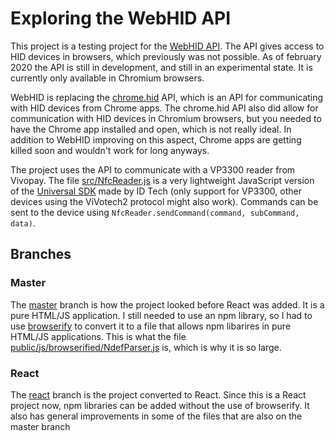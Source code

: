 # Exploring the WebHID API

This project is a testing project for the [WebHID API](https://wicg.github.io/webhid/index.html).
The API gives access to HID devices in browsers, which previously was not possible. As of february 2020 the API is still in development, and still in an experimental state. It is currently only available in Chromium browsers.

WebHID is replacing the [chrome.hid](https://developer.chrome.com/apps/hid) API, which is an API for communicating with HID devices from Chrome apps. The chrome.hid API also did allow for communication with HID devices in Chromium browsers, but you needed to have the Chrome app installed and open, which is not really ideal. In addition to WebHID improving on this aspect, Chrome apps are getting killed soon and wouldn't work for long anyways.

The project uses the API to communicate with a VP3300 reader from Vivopay. The file [src/NfcReader.js](https://github.com/hakonschia/web-hid-api/blob/react/src/NfcReader.js) is a very lightweight JavaScript version of the [Universal SDK](https://idtechproducts.com/support/technical-blog/id/getting-started-with-id-techs-universal-sdk/) made by ID Tech (only support for VP3300, other devices using the ViVotech2 protocol might also work). Commands can be sent to the device using ```NfcReader.sendCommand(command, subCommand, data)```.

## Branches
### Master
The [master](https://github.com/hakonschia/web-hid-api/tree/master) branch is how the project looked before React was added. It is a pure HTML/JS application. I still needed to use an npm library, so I had to use [browserify](http://browserify.org/) to convert it to a file that allows npm libarires in pure HTML/JS applications. This is what the file [public/js/browserified/NdefParser.js](https://github.com/hakonschia/web-hid-api/blob/master/public/js/browserified/NdefParser.js) is, which is why it is so large.

### React
The [react](https://github.com/hakonschia/web-hid-api/tree/react) branch is the project converted to React. Since this is a React project now, npm libraries can be added without the use of browserify. It also has general improvements in some of the files that are also on the master branch

